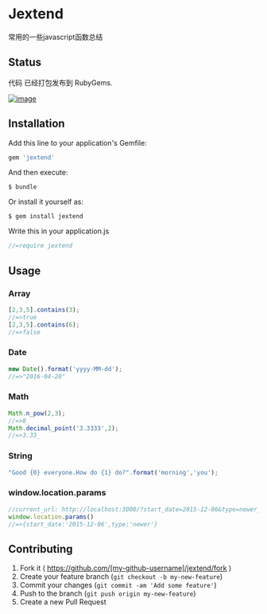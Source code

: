 # Jextend

常用的一些javascript函数总结


## Status
代码 已经打包发布到 RubyGems.

[![image](https://ruby-china-files.b0.upaiyun.com/photo/5982eaaa64f467d9dbda03ad4f40ea27.png)](https://rubygems.org/gems/jextend)

## Installation

Add this line to your application's Gemfile:

```ruby
gem 'jextend'
```

And then execute:

    $ bundle

Or install it yourself as:

    $ gem install jextend

Write this in your application.js
```javascript
//=require jextend
```

## Usage
### Array

```javascript
[2,3,5].contains(3);
//=>true
[2,3,5].contains(6);
//=>false
```
### Date

```javascript
new Date().format('yyyy-MM-dd');
//=>"2016-04-20"
```
### Math
```javascript
Math.n_pow(2,3);
//=>8_
Math.decimal_point('3.3333',2);
//=>3.33_
```
### String
```javascript
"Good {0} everyone.How do {1} do?".format('morning','you');
```

### window.location.params
```javascript
//current_url: http://localhost:3000/?start_date=2015-12-06&type=newer_
window.location.params()
//=>{start_date:'2015-12-06',type:'newer'}
```


## Contributing

1. Fork it ( https://github.com/[my-github-username]/jextend/fork )
2. Create your feature branch (`git checkout -b my-new-feature`)
3. Commit your changes (`git commit -am 'Add some feature'`)
4. Push to the branch (`git push origin my-new-feature`)
5. Create a new Pull Request
